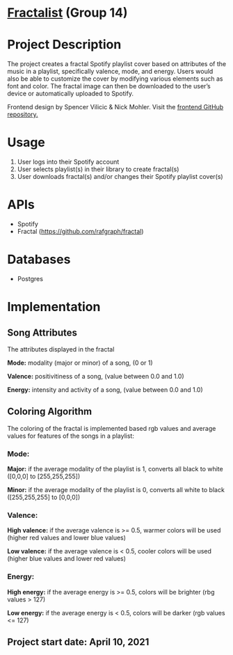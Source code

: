 # [Fractalist](https://quence-dev.github.io/fractalist) (Group 14)

# Project Description

The project creates a fractal Spotify playlist cover based on attributes of the music in a playlist, specifically valence, mode, and energy. Users would also be able to customize the cover by modifying various elements such as font and color. The fractal image can then be downloaded to the user’s device or automatically uploaded to Spotify.

Frontend design by Spencer Vilicic & Nick Mohler. Visit the [frontend GitHub repository.](https://github.com/quence-dev/fractalist)

# Usage
1. User logs into their Spotify account
2. User selects playlist(s) in their library to create fractal(s)
3. User downloads fractal(s) and/or changes their Spotify playlist cover(s)


# APIs
* Spotify
* Fractal (https://github.com/rafgraph/fractal)

# Databases
* Postgres

# Implementation




## Song Attributes
The attributes displayed in the fractal

**Mode:** modality (major or minor) of a song, (0 or 1)

**Valence:** positivitiness of a song, (value between 0.0 and 1.0)

**Energy:** intensity and activity of a song, (value between 0.0 and 1.0)


## Coloring Algorithm
The coloring of the fractal is implemented based rgb values and average values for features of the songs in a playlist:

### Mode:
**Major:** if the average modality of the playlist is 1, converts all black to white ([0,0,0] to [255,255,255])
  
**Minor:** if the average modality of the playlist is 0, converts all white to black ([255,255,255] to [0,0,0])
  
### Valence:  
**High valence:** if the average valence is >= 0.5, warmer colors will be used (higher red values and lower blue values)

**Low valence:** if the average valence is < 0.5, cooler colors will be used (higher blue values and lower red values)

### Energy:
**High energy:** if the average energy is >= 0.5, colors will be brighter (rbg values > 127)

**Low energy:** if the average energy is < 0.5, colors will be darker (rgb values <= 127)
  

## Project start date: April 10, 2021


